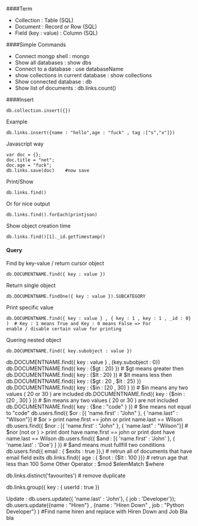 ####Term
* Collection : Table (SQL)
* Document : Record or Row (SQL)
* Field (key : value) : Column (SQL)

####Simple Commands
* Connect mongp shell : mongo
* Show all databases : show dbs
* Connect to a database : use databaseName
* show collections in current database : show collections
* Show connected database : db
* Show list of documents : db.links.count()

####Insert
 ```
 db.collection.insert({})
 ```
 Example
 ``` 
 db.links.insert({name : "hello",age : "fuck" , tag :["s","x"]})
 ```
Javascript way
 ```
 var doc = {};
 doc.title = "net";
 doc.age = "fuck";
 db.links.save(doc)    #now save
 ```
Print/Show
```
db.links.find()
```   
Or for nice output
```
db.links.find().forEach(printjson)  
```
Show object creation time 
```
db.links.find()[1]._id.getTimestamp()
```

#### Query
Find by key-value / return cursor object
```
db.DOCUMENTNAME.find({ key : value })
```
Return single object
```
db.DOCUMENTNAME.findOne({ key : value }).SUBCATEGORY
```
Print specific value
```
db.DOCUMENTNAME.find({ key : value } , { key : 1 , key : 1 , _id : 0} )  # Key : 1 means True and Key : 0 means False => For 
enable / disable certain value for printing
```
Quering nested object
```
db.DOCUMENTNAME.find({ key.subobject : value })
```

db.DOCUMENTNAME.find({ key : value } , {key.subobject : 0})
db.DOCUMENTNAME.find({ key : {$gt : 20} })   # $gt means greater then 
db.DOCUMENTNAME.find({ key : {$lt : 20} })    # $lt means less then
db.DOCUMENTNAME.find({ key : {$gt : 20 , $lt : 25} }) 
db.DOCUMENTNAME.find({ key : {$in : [20 , 30] } })  # $in means any two values ( 20  or 30 ) are  included
db.DOCUMENTNAME.find({ key : {$nin : [20 , 30] } })  # $in means any two values ( 20  or 30 ) are not included
db.DOCUMENTNAME.find({ key : {$ne : "code" } })  # $ne means not equal to "code"
db.users.find({ $or : [{ 'name.first' : "John" }, { 'name.last" : "Wilson"}]  # $or > print name.first == john or print name.last == Wilson
db.users.find({ $nor : [{ 'name.first' : "John" }, { 'name.last" : "Wilson"}]  # $nor (not or )  > print dont have name.first == john or print dont have name.last == Wilson
db.users.find({ $and : [{ 'name.first' : 'John' }, { 'name.last' : 'Doe'} ] }) # $and means must fullfill two conditions
db.users.find({ email : { $exits : true }},) # retrun all of documents that have email field exits
db.links.find({ age : { $not : {$lt : 100 }}}   # retrun age that less than 100
Some Other Operator :
$mod
$elemMatch
$where

db.links.distinct('favourites')  # remove duplicate

db.links.group({ key : { userId : true }) 


Update : 
db.users.update({ 'name.last' : 'John'}, { job : 'Developer'});
db.users.update({name : "Hiren"} , {name : "Hiren Down" , job : "Python Developer"} )  #Find name hiren and replace with Hiren Down and Job Bla bla

